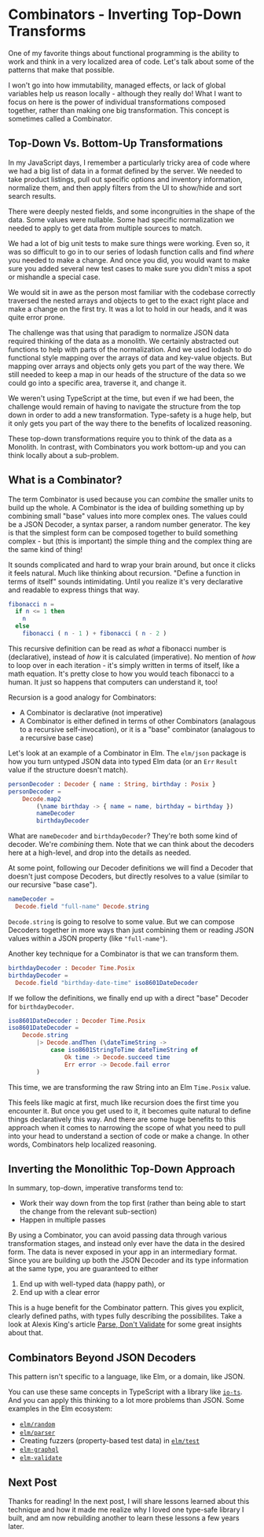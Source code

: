 # Combinators - Inverting Top-Down Transforms

One of my favorite things about functional programming is the ability to work and think in a very localized area of code. Let's talk about some of the patterns that make that possible.

I won't go into how immutability, managed effects, or lack of global variables help us reason locally - although they really do! What I want to focus on here is the power of individual transformations composed together, rather than making one big transformation. This concept is sometimes called a Combinator.

## Top-Down Vs. Bottom-Up Transformations

In my JavaScript days, I remember a particularly tricky area of code where we had a big list of data in a format defined by the server. We needed to take product listings, pull out specific options and inventory information, normalize them, and then apply filters from the UI to show/hide and sort search results.

There were deeply nested fields, and some incongruities in the shape of the data. Some values were nullable. Some had specific normalization we needed to apply to get data from multiple sources to match.

We had a lot of big unit tests to make sure things were working. Even so, it was so difficult to go in to our series of lodash function calls and find _where_ you needed to make a change. And once you did, you would want to make sure you added several new test cases to make sure you didn't miss a spot or mishandle a special case.

We would sit in awe as the person most familiar with the codebase correctly traversed the nested arrays and objects to get to the exact right place and make a change on the first try. It was a lot to hold in our heads, and it was quite error prone.

The challenge was that using that paradigm to normalize JSON data required thinking of the data as a monolith. We certainly abstracted out functions to help with parts of the normalization. And we used lodash to do functional style mapping over the arrays of data and key-value objects. But mapping over arrays and objects only gets you part of the way there. We still needed to keep a map in our heads of the structure of the data so we could go into a specific area, traverse it, and change it.

We weren't using TypeScript at the time, but even if we had been, the challenge would remain of having to navigate the structure from the top down in order to add a new transformation. Type-safety is a huge help, but it only gets you part of the way there to the benefits of localized reasoning.

These top-down transformations require you to think of the data as a Monolith. In contrast, with Combinators you work bottom-up and you can think locally about a sub-problem.

## What is a Combinator?

The term Combinator is used because you can _combine_ the smaller units to build up the whole. A Combinator is the idea of building something up by combining small "base" values into more complex ones. The values could be a JSON Decoder, a syntax parser, a random number generator. The key is that the simplest form can be composed together to build something complex - but (this is important) the simple thing and the complex thing are the same kind of thing!

It sounds complicated and hard to wrap your brain around, but once it clicks it feels natural. Much like thinking about recursion. "Define a function in terms of itself" sounds intimidating. Until you realize it's very declarative and readable to express things that way.

```elm
fibonacci n =
  if n <= 1 then
    n
  else
    fibonacci ( n - 1 ) + fibonacci ( n - 2 )
```

This recursive definition can be read as _what_ a fibonacci number is (declarative), instead of _how_ it is calculated (imperative). No mention of _how_ to loop over in each iteration - it's simply written in terms of itself, like a math equation. It's pretty close to how you would teach fibonacci to a human. It just so happens that computers can understand it, too!

Recursion is a good analogy for Combinators:

- A Combinator is declarative (not imperative)
- A Combinator is either defined in terms of other Combinators (analagous to a recursive self-invocation), or it is a "base" combinator (analagous to a recursive base case)

Let's look at an example of a Combinator in Elm. The `elm/json` package is how you turn untyped JSON data into typed Elm data (or an `Err` `Result` value if the structure doesn't match).

```elm
personDecoder : Decoder { name : String, birthday : Posix }
personDecoder =
    Decode.map2
        (\name birthday -> { name = name, birthday = birthday })
        nameDecoder
        birthdayDecoder
```

What are `nameDecoder` and `birthdayDecoder`? They're both some kind of decoder. We're _combining_ them. Note that we can think about the decoders here at a high-level, and drop into the details as needed.

At some point, following our Decoder definitions we will find a Decoder that doesn't just compose Decoders, but directly resolves to a value (similar to our recursive "base case").

```elm
nameDecoder =
  Decode.field "full-name" Decode.string
```

`Decode.string` is going to resolve to some value. But we can compose Decoders together in more ways than just combining them or reading JSON values within a JSON property (like `"full-name"`).

Another key technique for a Combinator is that we can transform them.

```elm
birthdayDecoder : Decoder Time.Posix
birthdayDecoder =
  Decode.field "birthday-date-time" iso8601DateDecoder
```

If we follow the definitions, we finally end up with a direct "base" Decoder for `birthdayDecoder`.

```elm
iso8601DateDecoder : Decoder Time.Posix
iso8601DateDecoder =
    Decode.string
        |> Decode.andThen (\dateTimeString ->
            case iso8601StringToTime dateTimeString of
                Ok time -> Decode.succeed time
                Err error -> Decode.fail error
        )
```

This time, we are transforming the raw String into an Elm `Time.Posix` value.

This feels like magic at first, much like recursion does the first time you encounter it. But once you get used to it, it becomes quite natural to define things declaratively this way. And there are some huge benefits to this approach when it comes to narrowing the scope of what you need to pull into your head to understand a section of code or make a change. In other words, Combinators help localized reasoning.

## Inverting the Monolithic Top-Down Approach

In summary, top-down, imperative transforms tend to:

- Work their way down from the top first (rather than being able to start the change from the relevant sub-section)
- Happen in multiple passes

By using a Combinator, you can avoid passing data through various transformation stages, and instead only ever have the data in the desired form. The data is never exposed in your app in an intermediary format. Since you are building up both the JSON Decoder and its type information at the same type, you are guaranteed to either

1. End up with well-typed data (happy path), or
2. End up with a clear error

This is a huge benefit for the Combinator pattern. This gives you explicit, clearly defined paths, with types fully describing the possibilites. Take a look at Alexis King's article [Parse, Don't Validate](https://lexi-lambda.github.io/blog/2019/11/05/parse-don-t-validate/) for some great insights about that.

## Combinators Beyond JSON Decoders

This pattern isn't specific to a language, like Elm, or a domain, like JSON.

You can use these same concepts in TypeScript with a library like [`io-ts`](https://github.com/gcanti/io-ts). And you can apply this thinking to a lot more problems than JSON. Some examples in the Elm ecosystem:

- [`elm/random`](https://package.elm-lang.org/packages/elm/random/latest/)
- [`elm/parser`](https://package.elm-lang.org/packages/elm/parser/latest/)
- Creating fuzzers (property-based test data) in [`elm/test`](https://package.elm-lang.org/packages/elm-explorations/test/latest/)
- [`elm-graphql`](https://github.com/dillonkearns/elm-graphql)
- [`elm-validate`](https://package.elm-lang.org/packages/rtfeldman/elm-validate/latest/)

## Next Post

Thanks for reading! In the next post, I will share lessons learned about this technique and how it made me realize why I loved one type-safe library I built, and am now rebuilding another to learn these lessons a few years later.
